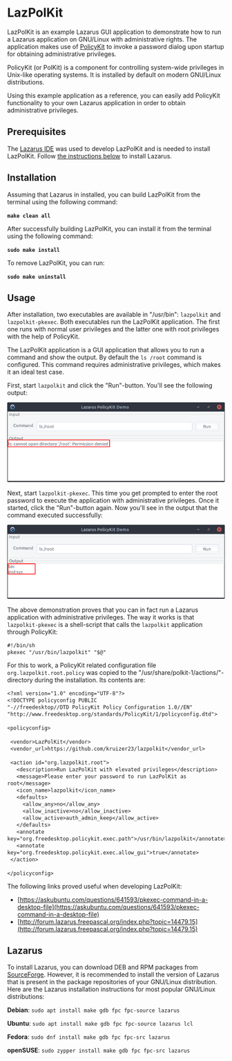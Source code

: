 # LazPolKit
LazPolKit is an example Lazarus GUI application to demonstrate how to run a Lazarus application on GNU/Linux with administrative rights. The application makes use of [PolicyKit](https://www.freedesktop.org/wiki/Software/polkit/) to invoke a password dialog upon startup for obtaining administrative privileges. 

PolicyKit (or PolKit) is a component for controlling system-wide privileges in Unix-like operating systems. It is installed by default on modern GNU/Linux distributions.

Using this example application as a reference, you can easily add PolicyKit functionality to your own Lazarus application in order to obtain administrative privileges.

## Prerequisites

The [Lazarus IDE](https://www.lazarus-ide.org/) was used to develop LazPolKit and is needed to install LazPolKit. Follow [the instructions below](#lazarus) to install Lazarus.

## Installation

Assuming that Lazarus in installed, you can build LazPolKit from the terminal using the following command:

**`make clean all`**

After successfully building LazPolKit, you can install it from the terminal using the following command:

**`sudo make install`**

To remove LazPolKit, you can run:

**`sudo make uninstall`**

## Usage

After installation, two executables are available in "/usr/bin": `lazpolkit` and `lazpolkit-pkexec`. Both executables run the LazPolKit application. The first one runs with normal user privileges and the latter one with root privileges with the help of PolicyKit.

The LazPolKit application is a GUI application that allows you to run a command and show the output. By default the `ls /root` command is configured. This command requires administrative privileges, which makes it an ideal test case.

First, start `lazpolkit` and click the "Run"-button. You'll see the following output:

![alt text](docs/images/lazpolkit_error.png "Running LazPolKit as the normal user")

Next, start `lazpolkit-pkexec`. This time you get prompted to enter the root password to execute the application with administrative privileges. Once it started, click the "Run"-button again. Now you'll see in the output that the command executed successfully:

![alt text](docs/images/lazpolkit_okay.png "Running LazPolKit as the root user")

The above demonstration proves that you can in fact run a Lazarus application with administrative privileges. The way it works is that `lazpolkit-pkexec` is a shell-script that calls the `lazpolkit` application through PolicyKit:

```
#!/bin/sh
pkexec "/usr/bin/lazpolkit" "$@"
```

For this to work, a PolicyKit related configuration file `org.lazpolkit.root.policy` was copied to the "/usr/share/polkit-1/actions/"-directory during the installation. Its contents are:

```
<?xml version="1.0" encoding="UTF-8"?>
<!DOCTYPE policyconfig PUBLIC
"-//freedesktop//DTD PolicyKit Policy Configuration 1.0//EN"
"http://www.freedesktop.org/standards/PolicyKit/1/policyconfig.dtd">

<policyconfig>

 <vendor>LazPolKit</vendor>
 <vendor_url>https://github.com/kruizer23/lazpolkit</vendor_url>

 <action id="org.lazpolkit.root">
   <description>Run LazPolKit with elevated privileges</description>
   <message>Please enter your password to run LazPolKit as root</message>
   <icon_name>lazpolkit</icon_name>
   <defaults>
     <allow_any>no</allow_any>
     <allow_inactive>no</allow_inactive>
     <allow_active>auth_admin_keep</allow_active>
   </defaults>
   <annotate key="org.freedesktop.policykit.exec.path">/usr/bin/lazpolkit</annotate>
   <annotate key="org.freedesktop.policykit.exec.allow_gui">true</annotate>
 </action>

</policyconfig>
```

The following links proved useful when developing LazPolKit:

* [https://askubuntu.com/questions/641593/pkexec-command-in-a-desktop-file](https://askubuntu.com/questions/641593/pkexec-command-in-a-desktop-file)
* [http://forum.lazarus.freepascal.org/index.php?topic=14479.15](http://forum.lazarus.freepascal.org/index.php?topic=14479.15)


## Lazarus

To install Lazarus, you can download DEB and RPM packages from [SourceForge](https://sourceforge.net/projects/lazarus/files/). However, it is recommended to install the version of Lazarus that is present in the package repositories of your GNU/Linux distribution. Here are the Lazarus installation instructions for most popular GNU/Linux distributions:

**Debian**: `sudo apt install make gdb fpc fpc-source lazarus`

**Ubuntu**: `sudo apt install make gdb fpc fpc-source lazarus lcl`

**Fedora**: `sudo dnf install make gdb fpc fpc-src lazarus`

**openSUSE**: `sudo zypper install make gdb fpc fpc-src lazarus`
